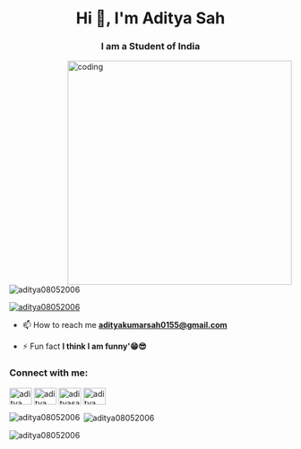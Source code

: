 <h1 align="center">Hi 👋, I'm Aditya Sah</h1>
<h3 align="center">I am a Student of India</h3>
<img align="right" alt="coding" width="400" src="https://www.google.com/url?sa=i&url=https%3A%2F%2Fgithub.com%2Frudrabarad%2FGifs&psig=AOvVaw2UapwdJh9OzrA_P8BFlQR-&ust=1720504010871000&source=images&cd=vfe&opi=89978449&ved=0CBAQjRxqFwoTCKjQw4bflocDFQAAAAAdAAAAABAJ">
<p align="left"> <img src="https://komarev.com/ghpvc/?username=aditya08052006&label=Profile%20views&color=0e75b6&style=flat" alt="aditya08052006" /> </p>

<p align="left"> <a href="https://github.com/ryo-ma/github-profile-trophy"><img src="https://github-profile-trophy.vercel.app/?username=aditya08052006" alt="aditya08052006" /></a> </p>

- 📫 How to reach me **adityakumarsah0155@gmail.com**

- ⚡ Fun fact **I think I am funny'😁😎**

<h3 align="left">Connect with me:</h3>
<p align="left">
<a href="https://linkedin.com/in/aditya sah" target="blank"><img align="center" src="https://raw.githubusercontent.com/rahuldkjain/github-profile-readme-generator/master/src/images/icons/Social/linked-in-alt.svg" alt="aditya sah" height="30" width="40" /></a>
<a href="https://fb.com/aditya sah" target="blank"><img align="center" src="https://raw.githubusercontent.com/rahuldkjain/github-profile-readme-generator/master/src/images/icons/Social/facebook.svg" alt="aditya sah" height="30" width="40" /></a>
<a href="https://instagram.com/adityasah.08" target="blank"><img align="center" src="https://raw.githubusercontent.com/rahuldkjain/github-profile-readme-generator/master/src/images/icons/Social/instagram.svg" alt="adityasah.08" height="30" width="40" /></a>
<a href="https://www.youtube.com/c/aditya sah" target="blank"><img align="center" src="https://raw.githubusercontent.com/rahuldkjain/github-profile-readme-generator/master/src/images/icons/Social/youtube.svg" alt="aditya sah" height="30" width="40" /></a>
</p>

<p><img align="left" src="https://github-readme-stats.vercel.app/api/top-langs?username=aditya08052006&show_icons=true&locale=en&layout=compact" alt="aditya08052006" /></p>

<p>&nbsp;<img align="center" src="https://github-readme-stats.vercel.app/api?username=aditya08052006&show_icons=true&locale=en" alt="aditya08052006" /></p>

<p><img align="center" src="https://github-readme-streak-stats.herokuapp.com/?user=aditya08052006&" alt="aditya08052006" /></p>

